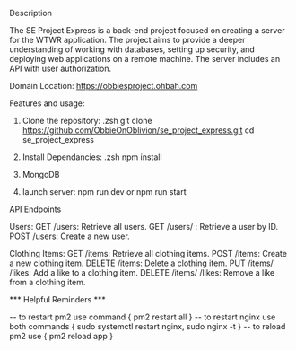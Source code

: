 Description

The SE Project Express is a back-end project focused on creating a server for the WTWR application. The project aims to provide a deeper understanding of working with databases, setting up security, and deploying web applications on a remote machine. The server includes an API with user authorization.

Domain Location: https://obbiesproject.ohbah.com

Features and usage: 
1. Clone the repository: .zsh
   git clone https://github.com/ObbieOnOblivion/se_project_express.git
   cd se_project_express

2. Install Dependancies: .zsh 
   npm install

3. MongoDB

4. launch server:
   npm run dev or npm run start


API Endpoints

Users:
GET /users: Retrieve all users.
GET /users/
: Retrieve a user by ID.
POST /users: Create a new user.


Clothing Items:
GET /items: Retrieve all clothing items.
POST /items: Create a new clothing item.
DELETE /items: Delete a clothing item.
PUT /items/
/likes: Add a like to a clothing item.
DELETE /items/
/likes: Remove a like from a clothing item.


*** Helpful Reminders ***

-- to restart pm2 use command { pm2 restart all }
-- to restart nginx use both commands { sudo systemctl restart nginx, sudo nginx -t }
-- to reload pm2 use { pm2 reload app }